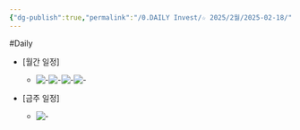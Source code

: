 ```yaml
---
{"dg-publish":true,"permalink":"/0.DAILY Invest/☆ 2025/2월/2025-02-18/","created":"2025-02-16T12:48:19.587+09:00","updated":"2025-06-03T20:07:53.963+09:00"}
---
```


#Daily 


- [월간 일정]
	- ![-](/img/user/attachments/Pasted%20image%2020250214150859.png)![-](/img/user/attachments/Pasted%20image%2020250127112856.png)![-](/img/user/attachments/Pasted%20image%2020250127112925.png)![-](/img/user/attachments/Pasted%20image%2020250201120720.png)

- [금주 일정]
	- ![-](/img/user/attachments/Pasted%20image%2020250214150845.png)